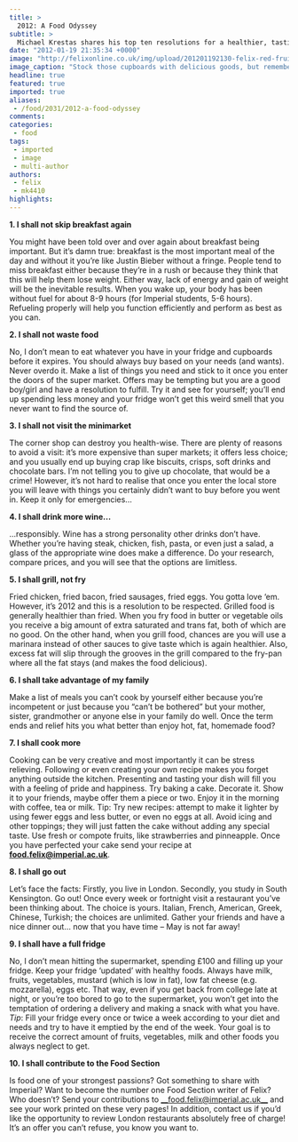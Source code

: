 ```yaml
---
title: >
  2012: A Food Odyssey
subtitle: >
  Michael Krestas shares his top ten resolutions for a healthier, tastier year!
date: "2012-01-19 21:35:34 +0000"
image: "http://felixonline.co.uk/img/upload/201201192130-felix-red-fruit-pulp659.jpg"
image_caption: "Stock those cupboards with delicious goods, but remember to clear them out once in a while, yeah?"
headline: true
featured: true
imported: true
aliases:
 - /food/2031/2012-a-food-odyssey
comments:
categories:
 - food
tags:
 - imported
 - image
 - multi-author
authors:
 - felix
 - mk4410
highlights:
---
```


__1. I shall not skip breakfast again__

You might have been told over and over again about breakfast being important. But it’s damn true: breakfast is the most important meal of the day and without it you’re like Justin Bieber without a fringe.
 People tend to miss breakfast either because they’re in a rush or because they think that this will help them lose weight. Either way, lack of energy and gain of weight will be the inevitable results.
 When you wake up, your body has been without fuel for about 8-9 hours (for Imperial students, 5-6 hours). Refueling properly will help you function efficiently and perform as best as you can.

__2. I shall not waste food__

No, I don’t mean to eat whatever you have in your fridge and cupboards before it expires. You should always buy based on your needs (and wants). Never overdo it. Make a list of things you need and stick to it once you enter the doors of the super market. Offers may be tempting but you are a good boy/girl and have a resolution to fulfill. Try it and see for yourself; you’ll end up spending less money and your fridge won’t get this weird smell that you never want to find the source of.

__3. I shall not visit the minimarket__

The corner shop can destroy you health-wise. There are plenty of reasons to avoid a visit: it’s more expensive than super markets; it offers less choice; and you usually end up buying crap like biscuits, crisps, soft drinks and chocolate bars. I’m not telling you to give up chocolate, that would be a crime! However, it’s not hard to realise that once you enter the local store you will leave with things you certainly didn’t want to buy before you went in. Keep it only for emergencies...

__4. I shall drink more wine...__

...responsibly.
 Wine has a strong personality other drinks don’t have. Whether you’re having steak, chicken, fish, pasta, or even just a salad, a glass of the appropriate wine does make a difference. Do your research, compare prices, and you will see that the options are limitless.

__5. I shall grill, not fry__

Fried chicken, fried bacon, fried sausages, fried eggs. You gotta love ‘em. However, it’s 2012 and this is a resolution to be respected. Grilled food is generally healthier than fried. When you fry food in butter or vegetable oils you receive a big amount of extra saturated and trans fat, both of which are no good.
 On the other hand, when you grill food, chances are you will use a marinara instead of other sauces to give taste which is again healthier. Also, excess fat will slip through the grooves in the grill compared to the fry-pan where all the fat stays (and makes the food delicious).

__6. I shall take advantage of my family__

Make a list of meals you can’t cook by yourself either because you’re incompetent or just because you “can’t be bothered” but your mother, sister, grandmother or anyone else in your family do well. Once the term ends and relief hits you what better than enjoy hot, fat, homemade food?

__7. I shall cook more__

Cooking can be very creative and most importantly it can be stress relieving.
 Following or even creating your own recipe makes you forget anything outside the kitchen. Presenting and tasting your dish will fill you with a feeling of pride and happiness.
 Try baking a cake. Decorate it. Show it to your friends, maybe offer them a piece or two. Enjoy it in the morning with coffee, tea or milk.
 Tip: Try new recipes: attempt to make it lighter by using fewer eggs and less butter, or even no eggs at all. Avoid icing and other toppings; they will just fatten the cake without adding any special taste. Use fresh or compote fruits, like strawberries and pinneapple.
 Once you have perfected your cake send your recipe at __[food.felix@imperial.ac.uk](mailto:food.felix@imperial.ac.uk?subject=I%20haz%20a%20recipe)__.

__8. I shall go out__

Let’s face the facts: Firstly, you live in London. Secondly, you study in South Kensington. Go out! Once every week or fortnight visit a restaurant you’ve been thinking about. The choice is yours. Italian, French, American, Greek, Chinese, Turkish; the choices are unlimited. Gather your friends and have a nice dinner out... now that you have time – May is not far away!

__9. I shall have a full fridge__

No, I don’t mean hitting the supermarket, spending £100 and filling up your fridge. Keep your fridge ‘updated’ with healthy foods. Always have milk, fruits, vegetables, mustard (which is low in fat), low fat cheese (e.g. mozzarella), eggs etc. That way, even if you get back from college late at night, or you’re too bored to go to the supermarket, you won’t get into the temptation of ordering a delivery and making a snack with what you have.
_Tip_: Fill your fridge every once or twice a week according to your diet and needs and try to have it emptied by the end of the week. Your goal is to receive the correct amount of fruits, vegetables, milk and other foods you always neglect to get.

__10. I shall contribute to the Food Section__

Is food one of your strongest passions? Got something to share with Imperial? Want to become the number one Food Section writer of Felix? Who doesn’t? Send your contributions to [__food.felix@imperial.ac.uk__](mailto:food.felix@imperial.ac.uk?subject=I%20want%20to%20write%20for%20Food!) and see your work printed on these very pages! In addition, contact us if you’d like the opportunity to review London restaurants absolutely free of charge! It’s an offer you can’t refuse, you know you want to.
